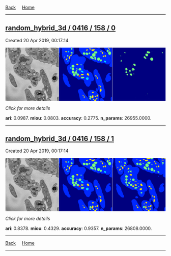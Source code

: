 
[Back](..)&nbsp;&nbsp;&nbsp;&nbsp;&nbsp;[Home](https://leapmanlab.github.io/snapshots)

---

<div class="summary"><a href="0"><h2>random_hybrid_3d / 0416 / 158 / 0</h2></a><p>Created 20 Apr 2019, 00:17:14
</p><a href="0"><img src="0/media/summary.png" align="center"></a><p>
<i>Click for more details</i>
</p></div>

**ari**: 0.0987. **miou**: 0.0803. **accuracy**: 0.2775. **n_params**: 26955.0000. 

---

<div class="summary"><a href="1"><h2>random_hybrid_3d / 0416 / 158 / 1</h2></a><p>Created 20 Apr 2019, 00:17:14
</p><a href="1"><img src="1/media/summary.png" align="center"></a><p>
<i>Click for more details</i>
</p></div>

**ari**: 0.8378. **miou**: 0.4329. **accuracy**: 0.9357. **n_params**: 26808.0000. 

---

[Back](..)&nbsp;&nbsp;&nbsp;&nbsp;&nbsp;[Home](https://leapmanlab.github.io/snapshots)

---